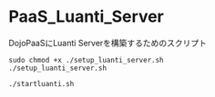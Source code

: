 # PaaS_Luanti_Server
DojoPaaSにLuanti Serverを構築するためのスクリプト

```shell
sudo chmod +x ./setup_luanti_server.sh
./setup_luanti_server.sh
```

```
./startluanti.sh
```
